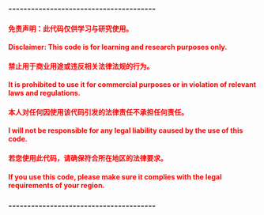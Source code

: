 ### ---------------------------------------
#### <font color=red>免责声明：此代码仅供学习与研究使用。
#### Disclaimer: This code is for learning and research purposes only.
#### 禁止用于商业用途或违反相关法律法规的行为。
#### It is prohibited to use it for commercial purposes or in violation of relevant laws and regulations.
#### 本人对任何因使用该代码引发的法律责任不承担任何责任。
#### I will not be responsible for any legal liability caused by the use of this code.
#### 若您使用此代码，请确保符合所在地区的法律要求。
#### If you use this code, please make sure it complies with the legal requirements of your region. </font>
### ---------------------------------------